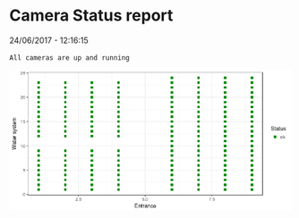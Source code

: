 Camera Status report
================
24/06/2017 - 12:16:15

    All cameras are up and running

![](camreport_files/figure-markdown_github/unnamed-chunk-2-1.png)
